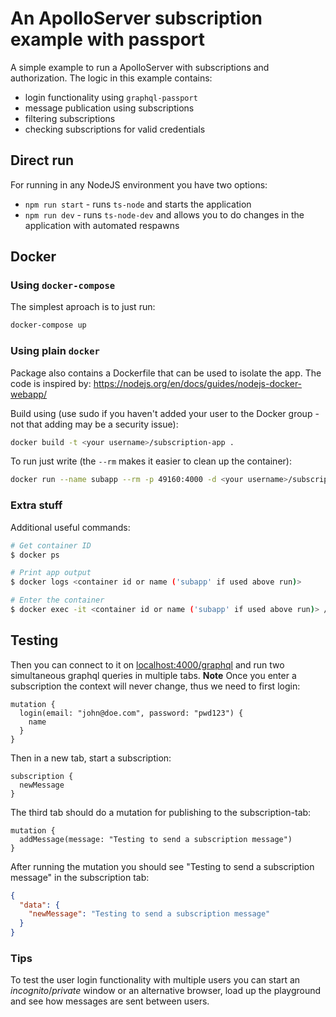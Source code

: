 # An ApolloServer subscription example with passport

A simple example to run a ApolloServer with subscriptions and authorization. The logic in this example contains:

- login functionality using `graphql-passport`
- message publication using subscriptions
- filtering subscriptions
- checking subscriptions for valid credentials

## Direct run

For running in any NodeJS environment you have two options:

- `npm run start` - runs `ts-node` and starts the application
- `npm run dev` - runs `ts-node-dev` and allows you to do changes in the application with automated respawns

## Docker

### Using `docker-compose`

The simplest aproach is to just run:

```bash
docker-compose up
```

### Using plain `docker`

Package also contains a Dockerfile that can be used to isolate the app. The
code is inspired by: https://nodejs.org/en/docs/guides/nodejs-docker-webapp/

Build using (use sudo if you haven't added your user to the Docker group - not
that adding may be a security issue):

```bash
docker build -t <your username>/subscription-app .
```

To run just write (the `--rm` makes it easier to clean up the container):

```bash
docker run --name subapp --rm -p 49160:4000 -d <your username>/subscription-app
```

### Extra stuff

Additional useful commands:

```bash
# Get container ID
$ docker ps

# Print app output
$ docker logs <container id or name ('subapp' if used above run)>

# Enter the container
$ docker exec -it <container id or name ('subapp' if used above run)> /bin/bash
```

## Testing

Then you can connect to it on [localhost:4000/graphql](http://localhost:4000/graphql) and run two simultaneous graphql queries in multiple tabs. **Note** Once you enter a subscription the context will never change, thus we need to first login:

```gql
mutation {
  login(email: "john@doe.com", password: "pwd123") {
    name
  }
}
```

Then in a new tab, start a subscription:

```gql
subscription {
  newMessage
}
```

The third tab should do a mutation for publishing to the subscription-tab:

```gql
mutation {
  addMessage(message: "Testing to send a subscription message")
}
```

After running the mutation you should see "Testing to send a subscription message" in the subscription tab:

```json
{
  "data": {
    "newMessage": "Testing to send a subscription message"
  }
}
```

### Tips

To test the user login functionality with multiple users you can start an _incognito_/_private_ window or an alternative browser, load up the playground and see how messages are sent between users.
